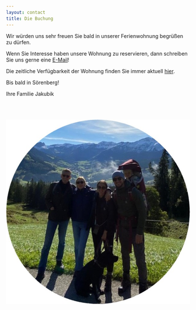 ```yaml
---
layout: contact
title: Die Buchung
---
```


Wir würden uns sehr freuen Sie bald in unserer Ferienwohnung begrüßen zu dürfen. 

Wenn Sie Interesse haben unsere Wohnung zu reservieren, dann schreiben Sie uns gerne eine <i class="fa fa-envelope"></i> <a href = "mailto: ws.jakubik@t-online.de"> E-Mail</a>!

Die zeitliche Verfügbarkeit der Wohnung finden Sie immer aktuell <a href = "https://chalet.myswitzerland.com/ferienwohnung/soerenberg/flueehuette-c-jakubik-330124/"> hier</a>. 

Bis bald in Sörenberg!

Ihre Familie Jakubik

<br>

<br>

![Familie Jakubik](https://raw.githubusercontent.com/ferienwohnung-flueehuetten-soerenberg/ferienwohnung-flueehuetten-soerenberg.github.io/master/assets/images/banners/hosts.png)
